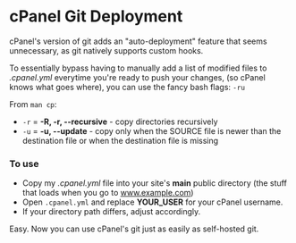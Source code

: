 # cPanel Git Deployment

cPanel's version of git adds an "auto-deployment" feature that seems unnecessary, as git natively supports custom hooks.

To essentially bypass having to manually add a list of modified files to _.cpanel.yml_ everytime you're ready to push your changes, (so cPanel knows what goes where), you can use the fancy bash flags: `-ru`

From `man cp`:

- `-r` = **-R, -r, --recursive** - copy directories recursively
- `-u` = **-u, --update** - copy only when the SOURCE file is newer than the destination file or when the destination file is missing

### To use

- Copy my _.cpanel.yml_ file into your site's **main** public directory (the stuff that loads when you go to www.example.com)
- Open `.cpanel.yml` and replace **YOUR_USER** for your cPanel username.
- If your directory path differs, adjust accordingly.

Easy. Now you can use cPanel's git just as easily as self-hosted git.

